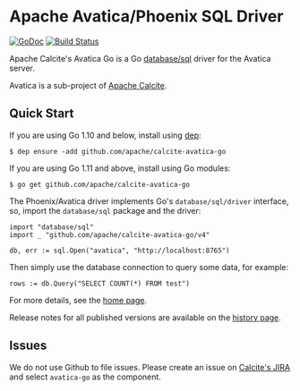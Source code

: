<!--
{% comment %}
Licensed to the Apache Software Foundation (ASF) under one or more
contributor license agreements.  See the NOTICE file distributed with
this work for additional information regarding copyright ownership.
The ASF licenses this file to you under the Apache License, Version 2.0
(the "License"); you may not use this file except in compliance with
the License.  You may obtain a copy of the License at

http://www.apache.org/licenses/LICENSE-2.0

Unless required by applicable law or agreed to in writing, software
distributed under the License is distributed on an "AS IS" BASIS,
WITHOUT WARRANTIES OR CONDITIONS OF ANY KIND, either express or implied.
See the License for the specific language governing permissions and
limitations under the License.
{% endcomment %}
-->

# Apache Avatica/Phoenix SQL Driver

[![GoDoc](https://godoc.org/github.com/apache/calcite-avatica-go?status.png)](https://godoc.org/github.com/apache/calcite-avatica-go)
[![Build Status](https://github.com/apache/calcite-avatica-go/workflows/Test/badge.svg)](https://github.com/apache/calcite-avatica-go)

Apache Calcite's Avatica Go is a Go [database/sql](https://golang.org/pkg/database/sql/) driver for the Avatica server.

Avatica is a sub-project of [Apache Calcite](https://calcite.apache.org).

## Quick Start
If you are using Go 1.10 and below, install using [dep](https://github.com/golang/dep):

```
$ dep ensure -add github.com/apache/calcite-avatica-go
```

If you are using Go 1.11 and above, install using Go modules:

```
$ go get github.com/apache/calcite-avatica-go
```

The Phoenix/Avatica driver implements Go's `database/sql/driver` interface, so, import the
`database/sql` package and the driver:

```
import "database/sql"
import _ "github.com/apache/calcite-avatica-go/v4"

db, err := sql.Open("avatica", "http://localhost:8765")
```

Then simply use the database connection to query some data, for example:

```
rows := db.Query("SELECT COUNT(*) FROM test")
```

For more details, see the [home page](https://calcite.apache.org/avatica/docs/go_client_reference.html).

Release notes for all published versions are available on the [history
page](https://calcite.apache.org/avatica/docs/go_history.html).

## Issues
We do not use Github to file issues. Please create an issue on [Calcite's JIRA](https://issues.apache.org/jira/projects/CALCITE/issues)
and select `avatica-go` as the component.